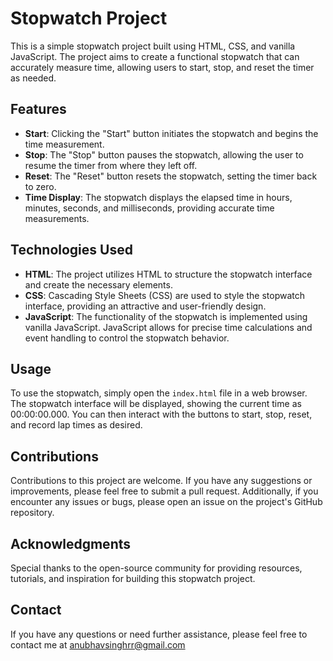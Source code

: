 # Stopwatch Project

This is a simple stopwatch project built using HTML, CSS, and vanilla JavaScript. The project aims to create a functional stopwatch that can accurately measure time, allowing users to start, stop, and reset the timer as needed.

## Features

- **Start**: Clicking the "Start" button initiates the stopwatch and begins the time measurement.
- **Stop**: The "Stop" button pauses the stopwatch, allowing the user to resume the timer from where they left off.
- **Reset**: The "Reset" button resets the stopwatch, setting the timer back to zero.
- **Time Display**: The stopwatch displays the elapsed time in hours, minutes, seconds, and milliseconds, providing accurate time measurements.

## Technologies Used

- **HTML**: The project utilizes HTML to structure the stopwatch interface and create the necessary elements.
- **CSS**: Cascading Style Sheets (CSS) are used to style the stopwatch interface, providing an attractive and user-friendly design.
- **JavaScript**: The functionality of the stopwatch is implemented using vanilla JavaScript. JavaScript allows for precise time calculations and event handling to control the stopwatch behavior.

## Usage

To use the stopwatch, simply open the `index.html` file in a web browser. The stopwatch interface will be displayed, showing the current time as 00:00:00.000. You can then interact with the buttons to start, stop, reset, and record lap times as desired.

## Contributions

Contributions to this project are welcome. If you have any suggestions or improvements, please feel free to submit a pull request. Additionally, if you encounter any issues or bugs, please open an issue on the project's GitHub repository.

## Acknowledgments

Special thanks to the open-source community for providing resources, tutorials, and inspiration for building this stopwatch project.

## Contact

If you have any questions or need further assistance, please feel free to contact me at anubhavsinghrr@gmail.com
